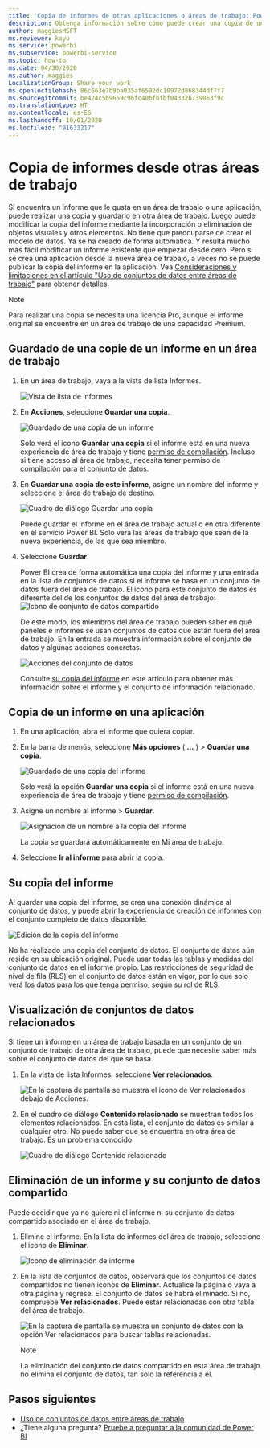 ```yaml
---
title: 'Copia de informes de otras aplicaciones o áreas de trabajo: Power BI'
description: Obtenga información sobre cómo puede crear una copia de un informe y guardarla en su propia área de trabajo.
author: maggiesMSFT
ms.reviewer: kayu
ms.service: powerbi
ms.subservice: powerbi-service
ms.topic: how-to
ms.date: 04/30/2020
ms.author: maggies
LocalizationGroup: Share your work
ms.openlocfilehash: 86c663e7b9ba035af6592dc10972d868344df7f7
ms.sourcegitcommit: be424c5b9659c96fc40bfbfbf04332b739063f9c
ms.translationtype: HT
ms.contentlocale: es-ES
ms.lasthandoff: 10/01/2020
ms.locfileid: "91633217"
---
```

# <a name="copy-reports-from-other-workspaces"></a>Copia de informes desde otras áreas de trabajo

Si encuentra un informe que le gusta en un área de trabajo o una aplicación, puede realizar una copia y guardarlo en otra área de trabajo. Luego puede modificar la copia del informe mediante la incorporación o eliminación de objetos visuales y otros elementos. No tiene que preocuparse de crear el modelo de datos. Ya se ha creado de forma automática. Y resulta mucho más fácil modificar un informe existente que empezar desde cero. Pero si se crea una aplicación desde la nueva área de trabajo, a veces no se puede publicar la copia del informe en la aplicación. Vea [Consideraciones y limitaciones en el artículo "Uso de conjuntos de datos entre áreas de trabajo"](service-datasets-across-workspaces.md#considerations-and-limitations) para obtener detalles.

> [!NOTE]
> Para realizar una copia se necesita una licencia Pro, aunque el informe original se encuentre en un área de trabajo de una capacidad Premium.

## <a name="save-a-copy-of-a-report-in-a-workspace"></a>Guardado de una copie de un informe en un área de trabajo

1. En un área de trabajo, vaya a la vista de lista Informes.

    ![Vista de lista de informes](media/service-datasets-copy-reports/power-bi-report-list-view.png)

1. En **Acciones**, seleccione **Guardar una copia**.

    ![Guardado de una copia de un informe](media/service-datasets-copy-reports/power-bi-dataset-save-report-copy.png)

    Solo verá el icono **Guardar una copia** si el informe está en una nueva experiencia de área de trabajo y tiene [permiso de compilación](service-datasets-build-permissions.md). Incluso si tiene acceso al área de trabajo, necesita tener permiso de compilación para el conjunto de datos.

3. En **Guardar una copia de este informe**, asigne un nombre del informe y seleccione el área de trabajo de destino.

    ![Cuadro de diálogo Guardar una copia](media/service-datasets-copy-reports/power-bi-dataset-save-report.png)

    Puede guardar el informe en el área de trabajo actual o en otra diferente en el servicio Power BI. Solo verá las áreas de trabajo que sean de la nueva experiencia, de las que sea miembro. 
  
4. Seleccione **Guardar**.

    Power BI crea de forma automática una copia del informe y una entrada en la lista de conjuntos de datos si el informe se basa en un conjunto de datos fuera del área de trabajo. El icono para este conjunto de datos es diferente del de los conjuntos de datos del área de trabajo: ![Icono de conjunto de datos compartido](media/service-datasets-discover-across-workspaces/power-bi-shared-dataset-icon.png)
    
    De este modo, los miembros del área de trabajo pueden saber en qué paneles e informes se usan conjuntos de datos que están fuera del área de trabajo. En la entrada se muestra información sobre el conjunto de datos y algunas acciones concretas.

    ![Acciones del conjunto de datos](media/service-datasets-across-workspaces/power-bi-dataset-actions.png)

    Consulte [su copia del informe](#your-copy-of-the-report) en este artículo para obtener más información sobre el informe y el conjunto de información relacionado.

## <a name="copy-a-report-in-an-app"></a>Copia de un informe en una aplicación

1. En una aplicación, abra el informe que quiera copiar.
2. En la barra de menús, seleccione **Más opciones** ( **...** ) > **Guardar una copia**.

    ![Guardado de una copia del informe](media/service-datasets-copy-reports/power-bi-save-copy.png)

    Solo verá la opción **Guardar una copia** si el informe está en una nueva experiencia de área de trabajo y tiene [permiso de compilación](service-datasets-build-permissions.md).

3. Asigne un nombre al informe > **Guardar**.

    ![Asignación de un nombre a la copia del informe](media/service-datasets-copy-reports/power-bi-save-report-from-app.png)

    La copia se guardará automáticamente en Mi área de trabajo.

4. Seleccione **Ir al informe** para abrir la copia.

## <a name="your-copy-of-the-report"></a>Su copia del informe

Al guardar una copia del informe, se crea una conexión dinámica al conjunto de datos, y puede abrir la experiencia de creación de informes con el conjunto completo de datos disponible. 

![Edición de la copia del informe](media/service-datasets-copy-reports/power-bi-edit-report-copy.png)

No ha realizado una copia del conjunto de datos. El conjunto de datos aún reside en su ubicación original. Puede usar todas las tablas y medidas del conjunto de datos en el informe propio. Las restricciones de seguridad de nivel de fila (RLS) en el conjunto de datos están en vigor, por lo que solo verá los datos para los que tenga permiso, según su rol de RLS.

## <a name="view-related-datasets"></a>Visualización de conjuntos de datos relacionados

Si tiene un informe en un área de trabajo basada en un conjunto de un conjunto de trabajo de otra área de trabajo, puede que necesite saber más sobre el conjunto de datos del que se basa.

1. En la vista de lista Informes, seleccione **Ver relacionados**.

    ![En la captura de pantalla se muestra el icono de Ver relacionados debajo de Acciones.](media/service-datasets-copy-reports/power-bi-dataset-view-related.png)

1. En el cuadro de diálogo **Contenido relacionado** se muestran todos los elementos relacionados. En esta lista, el conjunto de datos es similar a cualquier otro. No puede saber que se encuentra en otra área de trabajo. Es un problema conocido.
 
    ![Cuadro de diálogo Contenido relacionado](media/service-datasets-copy-reports/power-bi-dataset-related.png)

## <a name="delete-a-report-and-its-shared-dataset"></a>Eliminación de un informe y su conjunto de datos compartido

Puede decidir que ya no quiere ni el informe ni su conjunto de datos compartido asociado en el área de trabajo.

1. Elimine el informe. En la lista de informes del área de trabajo, seleccione el icono de **Eliminar**.

    ![Icono de eliminación de informe](media/service-datasets-across-workspaces/power-bi-datasets-delete-report.png)

2. En la lista de conjuntos de datos, observará que los conjuntos de datos compartidos no tienen iconos de **Eliminar**. Actualice la página o vaya a otra página y regrese. El conjunto de datos se habrá eliminado. Si no, compruebe **Ver relacionados**. Puede estar relacionadas con otra tabla del área de trabajo.

    ![En la captura de pantalla se muestra un conjunto de datos con la opción Ver relacionados para buscar tablas relacionadas.](media/service-datasets-across-workspaces/power-bi-dataset-view-related-icon.png)

    > [!NOTE]
    > La eliminación del conjunto de datos compartido en esta área de trabajo no elimina el conjunto de datos, tan solo la referencia a él.


## <a name="next-steps"></a>Pasos siguientes

- [Uso de conjuntos de datos entre áreas de trabajo](service-datasets-across-workspaces.md)
- ¿Tiene alguna pregunta? [Pruebe a preguntar a la comunidad de Power BI](https://community.powerbi.com/)
